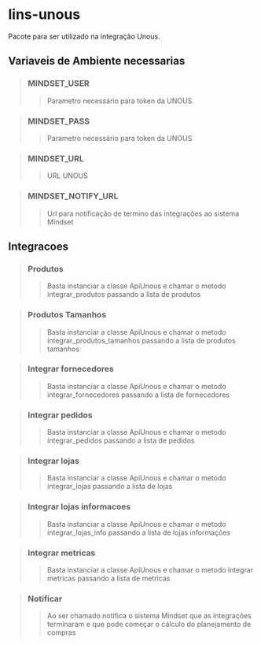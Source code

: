 # lins-unous #

Pacote para ser utilizado na integração Unous.

## Variaveis de Ambiente necessarias

> ### MINDSET_USER    
>> Parametro necessário para token da UNOUS
 
> ### MINDSET_PASS     
>> Parametro necessário para token da UNOUS 

> ### MINDSET_URL   
>> URL UNOUS

> ### MINDSET_NOTIFY_URL
>> Url para notificação de termino das integrações ao sistema Mindset

## Integracoes

> ### Produtos
>> Basta instanciar a classe ApiUnous e chamar o metodo integrar_produtos passando a lista de produtos

> ### Produtos Tamanhos 
>> Basta instanciar a classe ApiUnous e chamar o metodo integrar_produtos_tamanhos passando a lista de produtos tamanhos

> ### Integrar fornecedores
>> Basta instanciar a classe ApiUnous e chamar o metodo integrar_fornecedores passando a lista de fornecedores

> ### Integrar pedidos
>> Basta instanciar a classe ApiUnous e chamar o metodo integrar_pedidos passando a lista de pedidos

> ### Integrar lojas
>> Basta instanciar a classe ApiUnous e chamar o metodo integrar_lojas passando a lista de lojas

> ### Integrar lojas informacoes
>> Basta instanciar a classe ApiUnous e chamar o metodo integrar_lojas_info passando a lista de lojas informações

> ### Integrar metricas
>> Basta instanciar a classe ApiUnous e chamar o metodo integrar metricas passando a lista de metricas

> ### Notificar
>> Ao ser chamado notifica o sistema Mindset que as integrações terminaram e que pode começar o cálculo do planejamento de compras 